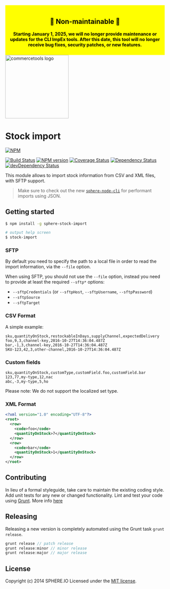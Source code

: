 <div style="background-color: yellow; color: black; padding: 10px; text-align: center; font-weight: bold;">
  <h2>🚨 Non-maintainable 🚨</h2>
  <p>Starting January 1, 2025, we will no longer provide maintenance or updates for the CLI ImpEx tools. After this date, this tool will no longer receive bug fixes, security patches, or new features.</p>
</div>


<img src="https://impex.europe-west1.gcp.commercetools.com/static/images/ct-logo.svg" alt="commercetools logo" width="200">

# Stock import

[![NPM](https://nodei.co/npm/sphere-stock-import.png?downloads=true)](https://www.npmjs.org/package/sphere-stock-import)

[![Build Status](https://secure.travis-ci.org/sphereio/sphere-stock-import.png?branch=master)](http://travis-ci.org/sphereio/sphere-stock-import) [![NPM version](https://badge.fury.io/js/sphere-stock-import.png)](http://badge.fury.io/js/sphere-stock-import) [![Coverage Status](https://coveralls.io/repos/sphereio/sphere-stock-import/badge.png)](https://coveralls.io/r/sphereio/sphere-stock-import) [![Dependency Status](https://david-dm.org/sphereio/sphere-stock-import.png?theme=shields.io)](https://david-dm.org/sphereio/sphere-stock-import) [![devDependency Status](https://david-dm.org/sphereio/sphere-stock-import/dev-status.png?theme=shields.io)](https://david-dm.org/sphereio/sphere-stock-import#info=devDependencies)

This module allows to import stock information from CSV and XML files, with SFTP support.

> Make sure to check out the new [`sphere-node-cli`](https://github.com/sphereio/sphere-node-cli) for performant imports using JSON.

## Getting started

```bash
$ npm install -g sphere-stock-import

# output help screen
$ stock-import
```

### SFTP
By default you need to specify the path to a local file in order to read the import information, via the `--file` option.

When using SFTP, you should not use the `--file` option, instead you need to provide at least the required `--sftp*` options:
- `--sftpCredentials` (or `--sftpHost`, `--sftpUsername`, `--sftpPassword`)
- `--sftpSource`
- `--sftpTarget`


### CSV Format

A simple example:
```
sku,quantityOnStock,restockableInDays,supplyChannel,expectedDelivery
foo,9,3,channel-key,2016-10-27T14:36:04.487Z
bar,-1,3,channel-key,2016-10-27T14:36:04.487Z
SKU-123,42,3,other-channel,2016-10-27T14:36:04.487Z
```

### Custom fields
```
sku,quantityOnStock,customType,customField.foo,customField.bar
123,77,my-type,12,nac
abc,-3,my-type,5,ho
```
Please note: We do not support the localized set type.

### XML Format

```xml
<?xml version="1.0" encoding="UTF-8"?>
<root>
  <row>
    <code>foo</code>
    <quantityOnStock>7</quantityOnStock>
  </row>
  <row>
    <code>bar</code>
    <quantityOnStock>1</quantityOnStock>
  </row>
</root>
```

## Contributing
In lieu of a formal styleguide, take care to maintain the existing coding style. Add unit tests for any new or changed functionality. Lint and test your code using [Grunt](http://gruntjs.com/).
More info [here](CONTRIBUTING.md)

## Releasing
Releasing a new version is completely automated using the Grunt task `grunt release`.

```javascript
grunt release // patch release
grunt release:minor // minor release
grunt release:major // major release
```

## License
Copyright (c) 2014 SPHERE.IO
Licensed under the [MIT license](LICENSE-MIT).
